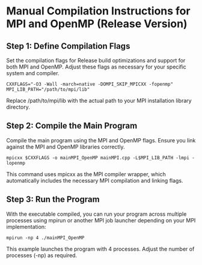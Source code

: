 # Manual Compilation Instructions for MPI and OpenMP (Release Version)
## Step 1: Define Compilation Flags

Set the compilation flags for Release build optimizations and support for both MPI and OpenMP. Adjust these flags as necessary for your specific system and compiler.

    CXXFLAGS="-O3 -Wall -march=native -DOMPI_SKIP_MPICXX -fopenmp"
    MPI_LIB_PATH="/path/to/mpi/lib"

Replace /path/to/mpi/lib with the actual path to your MPI installation library directory.

## Step 2: Compile the Main Program

Compile the main program using the MPI and OpenMP flags. Ensure you link against the MPI and OpenMP libraries correctly.

    mpicxx $CXXFLAGS -o mainMPI_OpenMP mainMPI.cpp -L$MPI_LIB_PATH -lmpi -lopenmp

This command uses mpicxx as the MPI compiler wrapper, which automatically includes the necessary MPI compilation and linking flags.

## Step 3: Run the Program

With the executable compiled, you can run your program across multiple processes using mpirun or another MPI job launcher depending on your MPI implementation:

    mpirun -np 4 ./mainMPI_OpenMP

This example launches the program with 4 processes. Adjust the number of processes (-np) as required.
